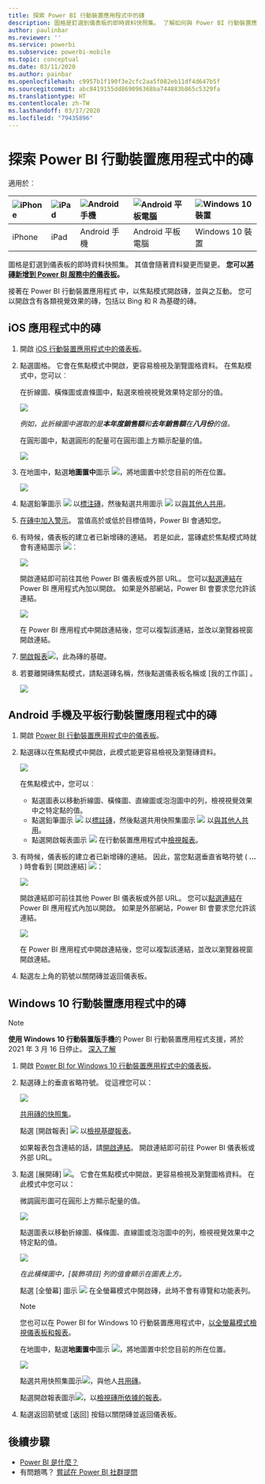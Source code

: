```yaml
---
title: 探索 Power BI 行動裝置應用程式中的磚
description: 圖格是釘選到儀表板的即時資料快照集。 了解如何與 Power BI 行動裝置應用程式中的磚互動。
author: paulinbar
ms.reviewer: ''
ms.service: powerbi
ms.subservice: powerbi-mobile
ms.topic: conceptual
ms.date: 03/11/2020
ms.author: painbar
ms.openlocfilehash: c9957b1f190f3e2cfc2aa5f082eb11df4d647b5f
ms.sourcegitcommit: abc8419155dd869096368ba744883b865c5329fa
ms.translationtype: HT
ms.contentlocale: zh-TW
ms.lasthandoff: 03/17/2020
ms.locfileid: "79435896"
---
```

# <a name="explore-tiles-in-the-power-bi-mobile-apps"></a>探索 Power BI 行動裝置應用程式中的磚
適用於︰

| ![iPhone](./media/mobile-tiles-in-the-mobile-apps/iphone-logo-50-px.png) | ![iPad](./media/mobile-tiles-in-the-mobile-apps/ipad-logo-50-px.png) | ![Android 手機](./media/mobile-tiles-in-the-mobile-apps/android-phone-logo-50-px.png) | ![Android 平板電腦](./media/mobile-tiles-in-the-mobile-apps/android-tablet-logo-50-px.png) | ![Windows 10 裝置](./media/mobile-tiles-in-the-mobile-apps/win-10-logo-50-px.png) |
|:--- |:--- |:--- |:--- |:--- |
| iPhone |iPad |Android 手機 |Android 平板電腦 |Windows 10 裝置 |

圖格是釘選到儀表板的即時資料快照集。 其值會隨著資料變更而變更。 **您可以[將磚新增到 Power BI 服務中的儀表板](../end-user-tiles.md)。** 

接著在 Power BI 行動裝置應用程式 中，以焦點模式開啟磚，並與之互動。 您可以開啟含有各類視覺效果的磚，包括以 Bing 和 R 為基礎的磚。

## <a name="tiles-in-the-ios-apps"></a>iOS 應用程式中的磚

1. 開啟 [iOS 行動裝置應用程式中的儀表板](mobile-apps-view-dashboard.md)。
2. 點選圖格。 它會在焦點模式中開啟，更容易檢視及瀏覽圖格資料。 在焦點模式中，您可以︰
   
   在折線圖、橫條圖或直條圖中，點選來檢視視覺效果特定部分的值。
   
    ![](media/mobile-tiles-in-the-mobile-apps/power-bi-iphone-line-tile-values.png)
   
   *例如，此折線圖中選取的是**本年度銷售額**和**去年銷售額**在**八月份**的值。*  
   
   在圓形圖中，點選圓形的配量可在圓形圖上方顯示配量的值。  
   
   ![](media/mobile-tiles-in-the-mobile-apps/power-bi-ipad-tile-pie.png)
3. 在地圖中，點選**地圖置中**圖示 ![](media/mobile-tiles-in-the-mobile-apps/power-bi-center-map-icon.png)，將地圖置中於您目前的所在位置。

   ![](media/mobile-tiles-in-the-mobile-apps/power-bi-ipad-center-map.png)

4. 點選鉛筆圖示 ![](./media/mobile-tiles-in-the-mobile-apps/power-bi-iphone-annotate-icon.png) 以[標注磚](mobile-annotate-and-share-a-tile-from-the-mobile-apps.md#annotate-and-share-the-tile-report-or-visual)，然後點選共用圖示 ![](./media/mobile-tiles-in-the-mobile-apps/power-bi-iphone-share-icon.png) 以[與其他人共用](mobile-annotate-and-share-a-tile-from-the-mobile-apps.md#annotate-and-share-the-tile-report-or-visual)。

5. [在磚中加入警示](mobile-set-data-alerts-in-the-mobile-apps.md)。 當值高於或低於目標值時，Power BI 會通知您。

6. 有時候，儀表板的建立者已新增磚的連結。 若是如此，當磚處於焦點模式時就會有連結圖示 ![](media/mobile-tiles-in-the-mobile-apps/power-bi-iphone-link-icon.png)︰
   
    ![](media/mobile-tiles-in-the-mobile-apps/power-bi-iphone-tile-link.png)
   
    開啟連結即可前往其他 Power BI 儀表板或外部 URL。 您可以[點選連結](../../service-dashboard-edit-tile.md#hyperlink)在 Power BI 應用程式內加以開啟。 如果是外部網站，Power BI 會要求您允許該連結。
   
    ![](media/mobile-tiles-in-the-mobile-apps/pbi_andr_openlinkmessage.png)
   
    在 Power BI 應用程式中開啟連結後，您可以複製該連結，並改以瀏覽器視窗開啟連結。
7. [開啟報表](mobile-reports-in-the-mobile-apps.md)![](././media/mobile-tiles-in-the-mobile-apps/power-bi-ipad-open-report-icon.png)，此為磚的基礎。
8. 若要離開磚焦點模式，請點選磚名稱，然後點選儀表板名稱或 [我的工作區]  。
   
    ![](media/mobile-tiles-in-the-mobile-apps/power-bi-ipad-tile-breadcrumb.png)

## <a name="tiles-in-the-mobile-app-for-android-phones-and-tablets"></a>Android 手機及平板行動裝置應用程式中的磚
1. 開啟 [Power BI 行動裝置應用程式中的儀表板](mobile-apps-view-dashboard.md)。
2. 點選磚以在焦點模式中開啟，此模式能更容易檢視及瀏覽磚資料。
   
   ![](media/mobile-tiles-in-the-mobile-apps/power-bi-android-tablet-tile.png)
   
    在焦點模式中，您可以︰
   
   * 點選圖表以移動折線圖、橫條圖、直線圖或泡泡圖中的列，檢視視覺效果中之特定點的值。  
   * 點選鉛筆圖示 ![](./media/mobile-tiles-in-the-mobile-apps/power-bi-iphone-annotate-icon.png) 以[標註磚](mobile-annotate-and-share-a-tile-from-the-mobile-apps.md#annotate-and-share-the-tile-report-or-visual)，然後點選共用快照集圖示 ![](./media/mobile-tiles-in-the-mobile-apps/pbi_andr_sharesnapicon.png) 以[與其他人共用](mobile-annotate-and-share-a-tile-from-the-mobile-apps.md#annotate-and-share-the-tile-report-or-visual)。
   * 點選開啟報表圖示 ![](./media/mobile-tiles-in-the-mobile-apps/power-bi-android-tablet-open-report-icon.png) 在行動裝置應用程式中[檢視報表](mobile-reports-in-the-mobile-apps.md)。
3. 有時候，儀表板的建立者已新增磚的連結。 因此，當您點選垂直省略符號 ( **...** ) 時會看到 [開啟連結]  ![](media/mobile-tiles-in-the-mobile-apps/power-bi-iphone-link-icon.png)：
   
    ![](media/mobile-tiles-in-the-mobile-apps/power-bi-android-tile-link.png)
   
    開啟連結即可前往其他 Power BI 儀表板或外部 URL。 您可以[點選連結](../../service-dashboard-edit-tile.md#hyperlink)在 Power BI 應用程式內加以開啟。 如果是外部網站，Power BI 會要求您允許該連結。
   
    ![](media/mobile-tiles-in-the-mobile-apps/pbi_andr_openlinkmessage.png)
   
    在 Power BI 應用程式中開啟連結後，您可以複製該連結，並改以瀏覽器視窗開啟連結。
4. 點選左上角的箭號以關閉磚並返回儀表板。

## <a name="tiles-in-the-windows-10-mobile-app"></a>Windows 10 行動裝置應用程式中的磚

>[!NOTE]
>**使用 Windows 10 行動裝置版手機**的 Power BI 行動裝置應用程式支援，將於 2021 年 3 月 16 日停止。 [深入了解](https://go.microsoft.com/fwlink/?linkid=2121400)

1. 開啟 [Power BI for Windows 10 行動裝置應用程式中的儀表板](mobile-apps-view-dashboard.md)。
2. 點選磚上的垂直省略符號。 從這裡您可以： 
   
    ![](media/mobile-tiles-in-the-mobile-apps/pbi_win10tileellpslink.png)
   
    [共用磚的快照集](mobile-windows-10-phone-app-get-started.md)。
   
    點選 [開啟報表]  ![](././media/mobile-tiles-in-the-mobile-apps/power-bi-ipad-open-report-icon.png) 以[檢視基礎報表](mobile-reports-in-the-mobile-apps.md)。
   
    如果報表包含連結的話，請[開啟連結](../../service-dashboard-edit-tile.md#hyperlink)。 開啟連結即可前往 Power BI 儀表板或外部 URL。
3. 點選 [展開磚]  ![](media/mobile-tiles-in-the-mobile-apps/power-bi-windows-10-focus-mode-icon.png)。 它會在焦點模式中開啟，更容易檢視及瀏覽圖格資料。 在此模式中您可以：
   
   微調圓形圖可在圓形上方顯示配量的值。  
   
   ![](media/mobile-tiles-in-the-mobile-apps/power-bi-windows-10-pie-focus-mode.png)
   
   點選圖表以移動折線圖、橫條圖、直線圖或泡泡圖中的列，檢視視覺效果中之特定點的值。  
   
   ![](media/mobile-tiles-in-the-mobile-apps/pbi_win10ph_bartile0316.png)
   
   *在此橫條圖中，[裝飾項目]  列的值會顯示在圖表上方。*
   
   點選 [全螢幕]  圖示 ![](media/mobile-tiles-in-the-mobile-apps/power-bi-full-screen-icon.png) 在全螢幕模式中開啟磚，此時不會有導覽和功能表列。
   
   > [!NOTE]
   > 您也可以在 Power BI for Windows 10 行動裝置應用程式中，[以全螢幕模式檢視儀表板和報表](mobile-windows-10-app-presentation-mode.md)。
   > 
   > 
   
   在地圖中，點選**地圖置中**圖示 ![](media/mobile-tiles-in-the-mobile-apps/power-bi-center-map-icon.png)，將地圖置中於您目前的所在位置。
   
   ![](media/mobile-tiles-in-the-mobile-apps/power-bi-windows-10-center-map.png)
   
   點選共用快照集圖示![](./media/mobile-tiles-in-the-mobile-apps/pbi_win10ph_shareicon.png)，與他人[共用磚](mobile-windows-10-phone-app-get-started.md)。   
   
   點選開啟報表圖示![](././media/mobile-tiles-in-the-mobile-apps/power-bi-ipad-open-report-icon.png)，以[檢視磚所依據的報表](mobile-reports-in-the-mobile-apps.md)。 
4. 點選返回箭號或 [返回] 按鈕以關閉磚並返回儀表板。

## <a name="next-steps"></a>後續步驟
* [Power BI 是什麼？](../../fundamentals/power-bi-overview.md)
* 有問題嗎？ [嘗試在 Power BI 社群提問](https://community.powerbi.com/)

